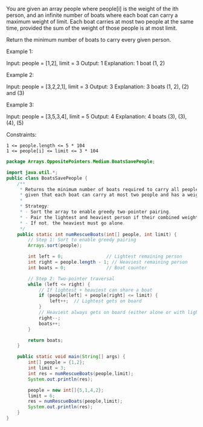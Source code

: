 You are given an array people where people[i] is the weight of the ith person, and an infinite number of boats where each boat can carry a maximum weight of limit. Each boat carries at most two people at the same time, provided the sum of the weight of those people is at most limit.

Return the minimum number of boats to carry every given person.

 

Example 1:

Input: people = [1,2], limit = 3
Output: 1
Explanation: 1 boat (1, 2)

Example 2:

Input: people = [3,2,2,1], limit = 3
Output: 3
Explanation: 3 boats (1, 2), (2) and (3)

Example 3:

Input: people = [3,5,3,4], limit = 5
Output: 4
Explanation: 4 boats (3), (3), (4), (5)

 

Constraints:

    1 <= people.length <= 5 * 104
    1 <= people[i] <= limit <= 3 * 104



```java
package Arrays.OppositePointers.Medium.BoatsSavePeople;

import java.util.*;
public class BoatsSavePeople {
    /**
     * Returns the minimum number of boats required to carry all people,
     * given that each boat can carry at most two people and has a weight limit.
     *
     * Strategy:
     * - Sort the array to enable greedy two-pointer pairing.
     * - Pair the lightest and heaviest person if their combined weight <= limit.
     * - If not, the heaviest must go alone.
     */
    public static int numRescueBoats(int[] people, int limit) {
        // Step 1: Sort to enable greedy pairing
        Arrays.sort(people);

        int left = 0;                // Lightest remaining person
        int right = people.length - 1; // Heaviest remaining person
        int boats = 0;               // Boat counter

        // Step 2: Two-pointer traversal
        while (left <= right) {
            // If lightest + heaviest can share a boat
            if (people[left] + people[right] <= limit) {
                left++;  // Lightest gets on board
            }
            // Heaviest always gets on board (either alone or with lightest)
            right--;
            boats++;
        }

        return boats;
    }

    public static void main(String[] args) {
        int[] people = {1,2};
        int limit = 3;
        int res = numRescueBoats(people,limit);
        System.out.println(res);

        people = new int[]{5,1,4,2};
        limit = 6;
        res = numRescueBoats(people,limit);
        System.out.println(res);
    }
}

```